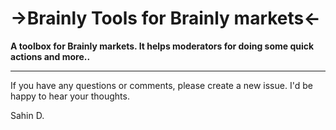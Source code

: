 # ->Brainly Tools for Brainly markets<-

<strong>A toolbox for Brainly markets. It helps moderators for doing some quick
actions and more..</strong>

---

If you have any questions or comments, please create a new issue. I'd be happy
to hear your thoughts.

Sahin D.